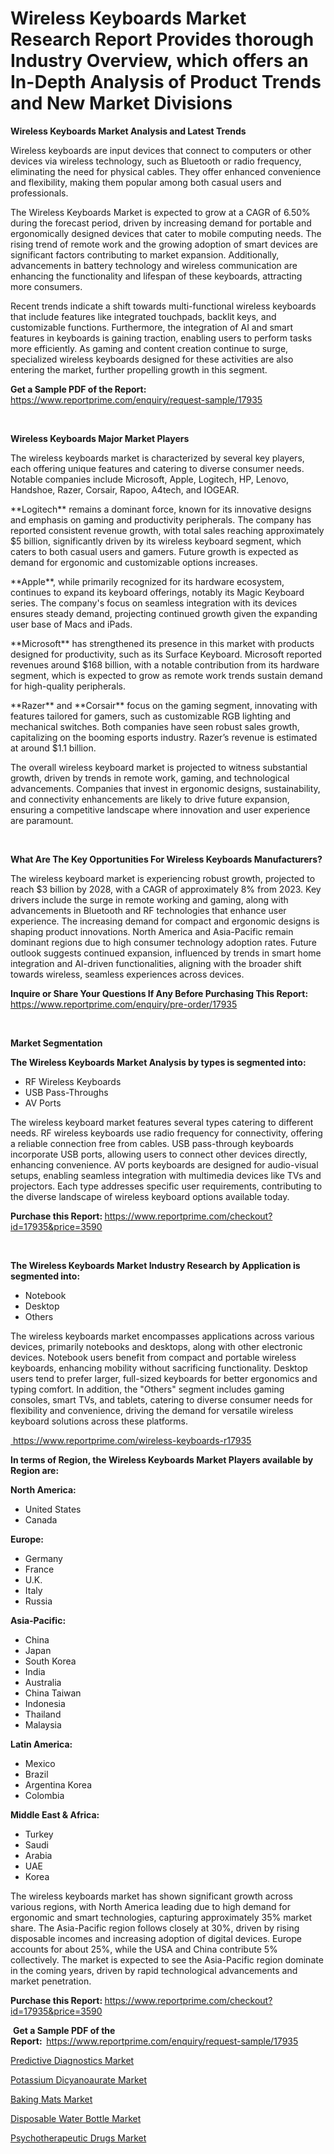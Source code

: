 <p><h1>Wireless Keyboards Market Research Report Provides thorough Industry Overview, which offers an In-Depth Analysis of Product Trends and New Market Divisions</h1></p><p><strong>Wireless Keyboards Market Analysis and Latest Trends</strong></p>
<p><p>Wireless keyboards are input devices that connect to computers or other devices via wireless technology, such as Bluetooth or radio frequency, eliminating the need for physical cables. They offer enhanced convenience and flexibility, making them popular among both casual users and professionals.</p><p>The Wireless Keyboards Market is expected to grow at a CAGR of 6.50% during the forecast period, driven by increasing demand for portable and ergonomically designed devices that cater to mobile computing needs. The rising trend of remote work and the growing adoption of smart devices are significant factors contributing to market expansion. Additionally, advancements in battery technology and wireless communication are enhancing the functionality and lifespan of these keyboards, attracting more consumers.</p><p>Recent trends indicate a shift towards multi-functional wireless keyboards that include features like integrated touchpads, backlit keys, and customizable functions. Furthermore, the integration of AI and smart features in keyboards is gaining traction, enabling users to perform tasks more efficiently. As gaming and content creation continue to surge, specialized wireless keyboards designed for these activities are also entering the market, further propelling growth in this segment.</p></p>
<p><strong>Get a Sample PDF of the Report:&nbsp;</strong> <a href="https://www.reportprime.com/enquiry/request-sample/17935?utm_campaign=62&utm_medium=2&utm_source=Github&utm_content=ia&utm_term=20112024&utm_id=wireless-keyboards">https://www.reportprime.com/enquiry/request-sample/17935</a></p>
<p>&nbsp;</p>
<p><strong>Wireless Keyboards Major Market Players</strong></p>
<p><p>The wireless keyboards market is characterized by several key players, each offering unique features and catering to diverse consumer needs. Notable companies include Microsoft, Apple, Logitech, HP, Lenovo, Handshoe, Razer, Corsair, Rapoo, A4tech, and IOGEAR.</p><p>**Logitech** remains a dominant force, known for its innovative designs and emphasis on gaming and productivity peripherals. The company has reported consistent revenue growth, with total sales reaching approximately $5 billion, significantly driven by its wireless keyboard segment, which caters to both casual users and gamers. Future growth is expected as demand for ergonomic and customizable options increases.</p><p>**Apple**, while primarily recognized for its hardware ecosystem, continues to expand its keyboard offerings, notably its Magic Keyboard series. The company's focus on seamless integration with its devices ensures steady demand, projecting continued growth given the expanding user base of Macs and iPads.</p><p>**Microsoft** has strengthened its presence in this market with products designed for productivity, such as its Surface Keyboard. Microsoft reported revenues around $168 billion, with a notable contribution from its hardware segment, which is expected to grow as remote work trends sustain demand for high-quality peripherals.</p><p>**Razer** and **Corsair** focus on the gaming segment, innovating with features tailored for gamers, such as customizable RGB lighting and mechanical switches. Both companies have seen robust sales growth, capitalizing on the booming esports industry. Razer’s revenue is estimated at around $1.1 billion.</p><p>The overall wireless keyboard market is projected to witness substantial growth, driven by trends in remote work, gaming, and technological advancements. Companies that invest in ergonomic designs, sustainability, and connectivity enhancements are likely to drive future expansion, ensuring a competitive landscape where innovation and user experience are paramount.</p></p>
<p>&nbsp;</p>
<p><strong>What Are The Key Opportunities For Wireless Keyboards Manufacturers?</strong></p>
<p><p>The wireless keyboard market is experiencing robust growth, projected to reach $3 billion by 2028, with a CAGR of approximately 8% from 2023. Key drivers include the surge in remote working and gaming, along with advancements in Bluetooth and RF technologies that enhance user experience. The increasing demand for compact and ergonomic designs is shaping product innovations. North America and Asia-Pacific remain dominant regions due to high consumer technology adoption rates. Future outlook suggests continued expansion, influenced by trends in smart home integration and AI-driven functionalities, aligning with the broader shift towards wireless, seamless experiences across devices.</p></p>
<p><strong>Inquire or Share Your Questions If Any Before Purchasing This Report:</strong> <a href="https://www.reportprime.com/enquiry/pre-order/17935?utm_campaign=62&utm_medium=2&utm_source=Github&utm_content=ia&utm_term=20112024&utm_id=wireless-keyboards">https://www.reportprime.com/enquiry/pre-order/17935</a></p>
<p>&nbsp;</p>
<p><strong>Market Segmentation</strong></p>
<p><strong>The Wireless Keyboards Market Analysis by types is segmented into:</strong></p>
<p><ul><li>RF Wireless Keyboards</li><li>USB Pass-Throughs</li><li>AV Ports</li></ul></p>
<p><p>The wireless keyboard market features several types catering to different needs. RF wireless keyboards use radio frequency for connectivity, offering a reliable connection free from cables. USB pass-through keyboards incorporate USB ports, allowing users to connect other devices directly, enhancing convenience. AV ports keyboards are designed for audio-visual setups, enabling seamless integration with multimedia devices like TVs and projectors. Each type addresses specific user requirements, contributing to the diverse landscape of wireless keyboard options available today.</p></p>
<p><strong>Purchase this Report:&nbsp;</strong><a href="https://www.reportprime.com/checkout?id=17935&price=3590&utm_campaign=62&utm_medium=2&utm_source=Github&utm_content=ia&utm_term=20112024&utm_id=wireless-keyboards">https://www.reportprime.com/checkout?id=17935&price=3590</a></p>
<p>&nbsp;</p>
<p><strong>The Wireless Keyboards Market Industry Research by Application is segmented into:</strong></p>
<p><ul><li>Notebook</li><li>Desktop</li><li>Others</li></ul></p>
<p><p>The wireless keyboards market encompasses applications across various devices, primarily notebooks and desktops, along with other electronic devices. Notebook users benefit from compact and portable wireless keyboards, enhancing mobility without sacrificing functionality. Desktop users tend to prefer larger, full-sized keyboards for better ergonomics and typing comfort. In addition, the "Others" segment includes gaming consoles, smart TVs, and tablets, catering to diverse consumer needs for flexibility and convenience, driving the demand for versatile wireless keyboard solutions across these platforms.</p></p>
<p><a href="https://www.reportprime.com/wireless-keyboards-r17935?utm_campaign=62&utm_medium=2&utm_source=Github&utm_content=ia&utm_term=20112024&utm_id=wireless-keyboards">&nbsp;https://www.reportprime.com/wireless-keyboards-r17935</a></p>
<p><strong>In terms of Region, the Wireless Keyboards Market Players available by Region are:</strong></p>
<p>
    <p> <strong> North America: </strong>
        <ul>
            <li>United States</li>
            <li>Canada</li>
        </ul>
        </p> 
    <p> <strong> Europe: </strong>
        <ul>
            <li>Germany</li>
            <li>France</li>
            <li>U.K.</li>
            <li>Italy</li>
            <li>Russia</li>
        </ul>
        </p> 
    <p> <strong> Asia-Pacific: </strong>
        <ul>
            <li>China</li>
            <li>Japan</li>
            <li>South Korea</li>
            <li>India</li>
            <li>Australia</li>
            <li>China Taiwan</li>
            <li>Indonesia</li>
            <li>Thailand</li>
            <li>Malaysia</li>
        </ul>
        </p> 
    <p> <strong> Latin America: </strong>
        <ul>
            <li>Mexico</li>
            <li>Brazil</li>
            <li>Argentina Korea</li>
            <li>Colombia</li>
        </ul>
        </p> 
    <p> <strong> Middle East & Africa: </strong>
        <ul>
            <li>Turkey</li>
            <li>Saudi</li>
            <li>Arabia</li>
            <li>UAE</li>
            <li>Korea</li>
        </ul>
    </p>
    </p>
<p><p>The wireless keyboards market has shown significant growth across various regions, with North America leading due to high demand for ergonomic and smart technologies, capturing approximately 35% market share. The Asia-Pacific region follows closely at 30%, driven by rising disposable incomes and increasing adoption of digital devices. Europe accounts for about 25%, while the USA and China contribute 5% collectively. The market is expected to see the Asia-Pacific region dominate in the coming years, driven by rapid technological advancements and market penetration.</p></p>
<p><strong>Purchase this Report: </strong><a href="https://www.reportprime.com/checkout?id=17935&price=3590&utm_campaign=62&utm_medium=2&utm_source=Github&utm_content=ia&utm_term=20112024&utm_id=wireless-keyboards">https://www.reportprime.com/checkout?id=17935&price=3590</a></p>
<p>&nbsp;<strong>Get a Sample PDF of the Report:&nbsp;&nbsp;</strong><a href="https://www.reportprime.com/enquiry/request-sample/17935?utm_campaign=62&utm_medium=2&utm_source=Github&utm_content=ia&utm_term=20112024&utm_id=wireless-keyboards">https://www.reportprime.com/enquiry/request-sample/17935</a></p>
<p><strong></strong></p>
<p><p><a href="https://issuu.com/reportprime-2/docs/predictive-diagnostics-market-size-_ce25fbd6ca3854?utm_campaign=62&utm_medium=2&utm_source=Github&utm_content=ia&utm_term=20112024&utm_id=wireless-keyboards">Predictive Diagnostics Market</a></p><p><a href="https://www.linkedin.com/pulse/potassium-dicyanoaurate-market-size-share-analysis-growth-u5kpe?utm_campaign=62&utm_medium=2&utm_source=Github&utm_content=ia&utm_term=20112024&utm_id=wireless-keyboards">Potassium Dicyanoaurate Market</a></p><p><a href="https://github.com/WashimHussain441/Market-Research-Report-List-1/blob/main/baking-mats-market.md?utm_campaign=62&utm_medium=2&utm_source=Github&utm_content=ia&utm_term=20112024&utm_id=wireless-keyboards">Baking Mats Market</a></p><p><a href="https://github.com/SanjidaMahmud54/Market-Research-Report-List-1/blob/main/disposable-water-bottle-market.md?utm_campaign=62&utm_medium=2&utm_source=Github&utm_content=ia&utm_term=20112024&utm_id=wireless-keyboards">Disposable Water Bottle Market</a></p><p><a href="https://issuu.com/reportprime-2/docs/psychotherapeutic-drugs-market-size_5eb79a15989d5e?utm_campaign=62&utm_medium=2&utm_source=Github&utm_content=ia&utm_term=20112024&utm_id=wireless-keyboards">Psychotherapeutic Drugs Market</a></p></p>
